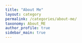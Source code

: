 ```yaml
---
title: "About Me"
layout: category
permalink: /categories/about-me/
taxonomy: About_ME
author_profile: true
sidebar_main: true
---
```

